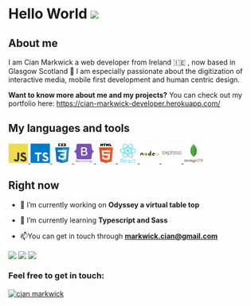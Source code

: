 # **Hello World** <img src="https://c.tenor.com/jPYNf2GLrB8AAAAd/earth-earthday.gif" width="30px"/>

## About me

I am Cian Markwick a web developer from Ireland 🇮🇪 , now based in Glasgow Scotland 🏴󠁧󠁢󠁳󠁣󠁴󠁿 
I am especially passionate about the digitization of interactive media, mobile first development and human centric design. 

**Want to know more about me and my projects?**
You can check out my portfolio here: https://cian-markwick-developer.herokuapp.com/

## My languages and tools
<p align="left">
  <a
    href="https://developer.mozilla.org/en-US/docs/Web/JavaScript"
    target="_blank"
    rel="noreferrer"
  >
    <img
      src="https://raw.githubusercontent.com/devicons/devicon/master/icons/javascript/javascript-original.svg"
      alt="javascript"
      width="40"
      height="40"
    />
  </a>
  <a href="https://www.typescriptlang.org/" target="_blank" rel="noreferrer">
    <img
      src="https://raw.githubusercontent.com/devicons/devicon/master/icons/typescript/typescript-original.svg"
      alt="typescript"
      width="40"
      height="40"
    />
  </a>
<a href="https://www.w3schools.com/css/" target="_blank" rel="noreferrer">
    <img
      src="https://raw.githubusercontent.com/devicons/devicon/master/icons/css3/css3-original-wordmark.svg"
      alt="css3"
      width="40"
      height="40"
    />
  </a>
  <a href="https://getbootstrap.com" target="_blank" rel="noreferrer">
    <img
      src="https://raw.githubusercontent.com/devicons/devicon/master/icons/bootstrap/bootstrap-plain-wordmark.svg"
      alt="bootstrap"
      width="40"
      height="40"
    />
  </a>
  <a href="https://www.w3.org/html/" target="_blank" rel="noreferrer">
    <img
      src="https://raw.githubusercontent.com/devicons/devicon/master/icons/html5/html5-original-wordmark.svg"
      alt="html5"
      width="40"
      height="40"
    />
  </a>
  <a href="https://reactjs.org/" target="_blank" rel="noreferrer">
    <img
      src="https://raw.githubusercontent.com/devicons/devicon/master/icons/react/react-original-wordmark.svg"
      alt="react"
      width="40"
      height="40"
    />
  </a>
  <a href="https://nodejs.org" target="_blank" rel="noreferrer">
    <img
      src="https://raw.githubusercontent.com/devicons/devicon/master/icons/nodejs/nodejs-original-wordmark.svg"
      alt="nodejs"
      width="40"
      height="40"
    />
  </a>
  <a href="https://expressjs.com" target="_blank" rel="noreferrer">
    <img
      src="https://raw.githubusercontent.com/devicons/devicon/master/icons/express/express-original-wordmark.svg"
      alt="express"
      width="40"
      height="40"
    />
  </a>
  <a href="https://www.mongodb.com/" target="_blank" rel="noreferrer">
    <img
      src="https://raw.githubusercontent.com/devicons/devicon/master/icons/mongodb/mongodb-original-wordmark.svg"
      alt="mongodb"
      width="40"
      height="40"
    />
  </a>
</p>

## Right now  

- 🔭 I’m currently working on **Odyssey a virtual table top**

- 🌱 I’m currently learning **Typescript and Sass**

- 📫You can get in touch through **markwick.cian@gmail.com**
  

<img align="center" src="https://github-readme-stats.vercel.app/api?username=CianMW&show_icons=true&theme=radical" />
<img align="center"  src="https://github-readme-stats.vercel.app/api/top-langs/?username=CianMW&theme=radical&layout=compact" />  
<img align="center" src="https://github-readme-streak-stats.herokuapp.com/?user=CianMW&theme=radical&hide_border=true&stroke=0000&background=060A0CD0">
  
    
<h3 align="left">Feel free to get in touch:</h3>
<p align="left">
<a href="https://linkedin.com/in/cian-markwick-002848141" target="blank"><img align="center" src="https://raw.githubusercontent.com/rahuldkjain/github-profile-readme-generator/master/src/images/icons/Social/linked-in-alt.svg" alt="cian markwick" height="30" width="40" /></a>
</p>
  


